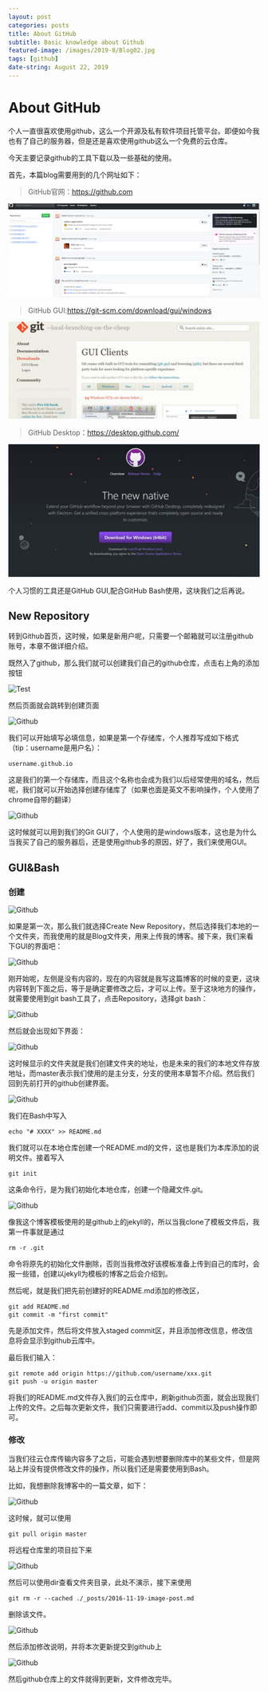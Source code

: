 ```yaml
---
layout: post
categories: posts
title: About GitHub
subtitle: Basic knowledge about Github
featured-image: /images/2019-8/Blog02.jpg
tags: [github]
date-string: August 22, 2019
---
```


# About GitHub
个人一直很喜欢使用github，这么一个开源及私有软件项目托管平台。即便如今我也有了自己的服务器，但是还是喜欢使用github这么一个免费的云仓库。

今天主要记录github的工具下载以及一些基础的使用。

首先，本篇blog需要用到的几个网址如下：

>GitHub官网：https://github.com

![Github](/images/2019-8-22/Blog04.jpg)

>GitHub GUI:https://git-scm.com/download/gui/windows

![Github](/images/2019-8-22/Blog02.jpg)

>GitHub Desktop：https://desktop.github.com/

![Github](/images/2019-8-22/Blog01.jpg)

个人习惯的工具还是GitHub GUI,配合GitHub Bash使用，这块我们之后再说。

## New Repository

转到Github首页，这时候，如果是新用户呢，只需要一个邮箱就可以注册github账号，本章不做详细介绍。

既然入了github，那么我们就可以创建我们自己的github仓库，点击右上角的添加按钮

![Test](https://ichtrafsie.github.io/images/2019-8-22/Blog05.jpg)

然后页面就会跳转到创建页面


![Github](https://ichtrafsie.github.io/images/2019-8-22/Blog06.jpg)


我们可以开始填写必填信息，如果是第一个存储库，个人推荐写成如下格式（tip：username是用户名）：

    username.github.io

这是我们的第一个存储库，而且这个名称也会成为我们以后经常使用的域名，然后呢，我们就可以开始选择创建存储库了（如果也面是英文不影响操作，个人使用了chrome自带的翻译）


![Github](https://ichtrafsie.github.io/images/2019-8-22/Blog07.jpg)


这时候就可以用到我们的Git GUI了，个人使用的是windows版本，这也是为什么当我买了自己的服务器后，还是使用github多的原因，好了，我们来使用GUI。

## GUI&Bash

### 创建


![Github](https://ichtrafsie.github.io/images/2019-8-22/Blog11.jpg)


如果是第一次，那么我们就选择Create New Repository，然后选择我们本地的一个文件夹，而我使用的就是Blog文件夹，用来上传我的博客。接下来，我们来看下GUI的界面吧：

![Github](https://ichtrafsie.github.io/images/2019-8-22/Blog08.jpg)

刚开始呢，左侧是没有内容的，现在的内容就是我写这篇博客的时候的变更，这块内容转到下面之后，等于是确定要修改之后，才可以上传。至于这块地方的操作，就需要使用到git bash工具了，点击Repository，选择git bash：

![Github](https://ichtrafsie.github.io/images/2019-8-22/Blog09.jpg)

然后就会出现如下界面：

![Github](https://ichtrafsie.github.io/images/2019-8-22/Blog10.jpg)

这时候显示的文件夹就是我们创建文件夹的地址，也是未来的我们的本地文件存放地址，而master表示我们使用的是主分支，分支的使用本章暂不介绍。然后我们回到先前打开的github创建界面。


![Github](https://ichtrafsie.github.io/images/2019-8-22/Blog07.jpg)


我们在Bash中写入

    echo "# XXXX" >> README.md

我们就可以在本地仓库创建一个README.md的文件，这也是我们为本库添加的说明文件。接着写入

    git init

这条命令行，是为我们初始化本地仓库，创建一个隐藏文件.git。


![Github](https://ichtrafsie.github.io/images/2019-8-22/Blog03.jpg)


像我这个博客模板使用的是github上的jekyll的，所以当我clone了模板文件后，我第一件事就是通过 

    rm -r .git

命令将原先的初始化文件删除，否则当我修改好该模板准备上传到自己的库时，会报一些错，创建以jekyll为模板的博客之后会介绍到。

然后呢，就是我们把先前创建好的README.md添加的修改区，

    git add README.md
    git commit -m "first commit"

先是添加文件，然后将文件放入staged commit区，并且添加修改信息，修改信息将会显示到github云库中。

最后我们输入：

    git remote add origin https://github.com/username/xxx.git
    git push -u origin master

将我们的README.md文件存入我们的云仓库中，刷新github页面，就会出现我们上传的文件。之后每次更新文件，我们只需要进行add、commit以及push操作即可。

### 修改

当我们往云仓库传输内容多了之后，可能会遇到想要删除库中的某些文件，但是网站上并没有提供修改文件的操作，所以我们还是需要使用到Bash。

比如，我想删除我博客中的一篇文章，如下：


![Github](https://ichtrafsie.github.io/images/2019-8-22/Blog12.jpg)


这时候，就可以使用

    git pull origin master

将远程仓库里的项目拉下来


![Github](https://ichtrafsie.github.io/images/2019-8-22/Blog13.jpg)


然后可以使用dir查看文件夹目录，此处不演示，接下来使用

    git rm -r --cached ./_posts/2016-11-19-image-post.md

删除该文件。


![Github](https://ichtrafsie.github.io/images/2019-8-22/Blog14.jpg)


然后添加修改说明，并将本次更新提交到github上


![Github](https://ichtrafsie.github.io/images/2019-8-22/Blog15.jpg)


然后github仓库上的文件就得到更新，文件修改完毕。

